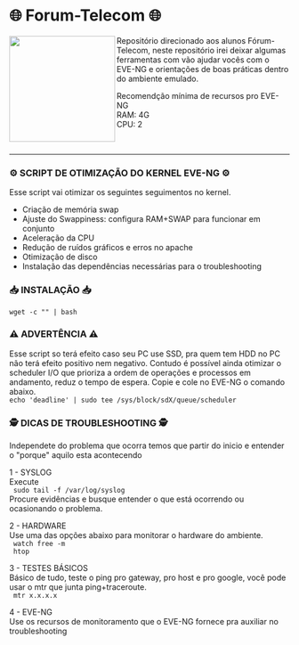# 🌐 Forum-Telecom 🌐
<img align="left" alt="" height="190px" src="https://downloadcursos.gratis/wp-content/uploads/2022/10/forum-telecom-745x360.jpg">

Repositório direcionado aos alunos Fórum-Telecom, neste repositório irei deixar algumas ferramentas com vão ajudar vocês com o EVE-NG e orientações de boas práticas dentro do ambiente emulado.

Recomendção mínima de recursos pro EVE-NG<br>
RAM: 4G<br>
CPU: 2

<br>

________________________________________



### ⚙️ SCRIPT DE OTIMIZAÇÃO DO KERNEL EVE-NG ⚙️
Esse script vai otimizar os seguintes seguimentos no kernel.

- Criação de memória swap
- Ajuste do Swappiness: configura RAM+SWAP para funcionar em conjunto
- Aceleração da CPU
- Redução de ruídos gráficos e erros no apache
- Otimização de disco
- Instalação das dependências necessárias para o troubleshooting

### 📥 INSTALAÇÃO 📥
``` wget -c "" | bash ```


### ⚠️ ADVERTÊNCIA ⚠️
Esse script so terá efeito caso seu PC use SSD, pra quem tem HDD no PC não terá efeito positivo nem negativo. Contudo é possível ainda otimizar o scheduler I/O que prioriza a ordem de operações e processos em andamento, reduz o tempo de espera.
Copie e cole no EVE-NG o comando abaixo.<br>
```echo 'deadline' | sudo tee /sys/block/sdX/queue/scheduler```




### 🕵 DICAS DE TROUBLESHOOTING 🕵
Independete do problema que ocorra temos que partir do inicio e entender o "porque" aquilo esta acontecendo<br>

1 - SYSLOG <br>
Execute <br>
``` sudo tail -f /var/log/syslog``` <br>
Procure evidências e busque entender o que está ocorrendo ou ocasionando o problema. 

2 - HARDWARE <br>
Use uma das opções abaixo para monitorar o hardware do ambiente. <br>
``` watch free -m``` <br>
``` htop``` <br>

3 - TESTES BÁSICOS <br>
Básico de tudo, teste o ping pro gateway, pro host e pro google, você pode usar o mtr que junta ping+traceroute. <br>
``` mtr x.x.x.x``` <br>

4 - EVE-NG <br>
Use os recursos de monitoramento que o EVE-NG fornece pra auxiliar no troubleshooting
